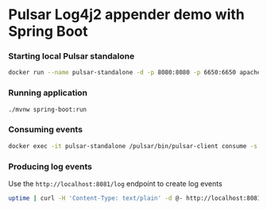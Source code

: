 # Pulsar Log4j2 appender demo with Spring Boot

### Starting local Pulsar standalone

```bash
docker run --name pulsar-standalone -d -p 8080:8080 -p 6650:6650 apachepulsar/pulsar:2.7.2 /pulsar/bin/pulsar standalone
```

### Running application

```bash
./mvnw spring-boot:run
```

### Consuming events

```bash
docker exec -it pulsar-standalone /pulsar/bin/pulsar-client consume -s sub -p Earliest -n 0 persistent://public/default/logging-demo
```

### Producing log events

Use the `http://localhost:8081/log` endpoint to create log events

```bash
uptime | curl -H 'Content-Type: text/plain' -d @- http://localhost:8081/log
```
